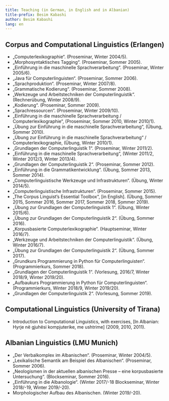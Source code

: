 ```yaml
---
title: Teaching (in German, in English and in Albanian) 
title-prefix: Besim Kabashi
author: Besim Kabashi
lang: en
---
```


## Corpus and Computational Linguistics (Erlangen) ##

- „Computerlexikographie“. (Proseminar, Winter 2004/5). 
- „Morphosyntaktisches Tagging“. (Proseminar, Sommer 2005).
- „Einführung in die maschinelle Sprachverarbeitung“. (Proseminar, Winter 2005/6). 
- „Java für Computerlinguisten“. (Proseminar, Sommer 2006). 
- „Sprachproduktion“. (Proseminar, Winter 2007/8). 
- „Grammatische Kodierung“. (Proseminar, Sommer 2008). 
- „Werkzeuge und Arbeitstechniken der Computerlinguistik“. (Rechnerübung, Winter 2008/9). 
- „Kodierung“. (Proseminar, Sommer 2009). 
- „Sprachressourcen“. (Proseminar, Winter 2009/10). 
- „Einführung in die maschinelle Sprachverarbeitung / Computerlexikographie“, (Proseminar, Sommer 2010, Winter 2010/1).
- „Übung zur Einführung in die maschinelle Sprachverarbeitung“, (Übung, Sommer 2010).
- „Übung zur Einführung in die maschinelle Sprachverarbeitung“ / Computerlexikographie,  (Übung, Winter 2010/1).
- „Grundlagen der Computerlinguistik 1“. (Proseminar, Winter 2011/2). 
- „Einführung in die maschinelle Sprachverarbeitung“, (Winter 2011/2, Winter 2012/3, Winter 2013/4).
- „Grundlagen der Computerlinguistik 2“. (Proseminar, Sommer 2012).
- „Einführung in die Grammatikentwicklung“. (Übung, Sommer 2013, Sommer 2014). 
- „Computerlinguistische Werkzeuge und Infrastrukturen“. (Übung, Winter 2014/5). 
- „Computerlinguistische Infrastrukturen“. (Proseminar, Sommer 2015). 
- „The Corpus Linguist’s Essential Toolbox“, [in English]. (Übung, Sommer 2015, Sommer 2016, Sommer 2017, Sommer 2018, Sommer 2019).
- „Übung zur Grundlagen der Computerlinguistik 1“. (Übung, Winter 2015/6).
- „Übung zur Grundlagen der Computerlinguistik 2“. (Übung, Sommer 2016). 
- „Korpusbasierte Computerlexikographie“. (Hauptseminar, Winter 2016/7). 
- „Werkzeuge und Arbeitstechniken der Computerlinguistik“. (Übung, Winter 2016/7). 
- „Übung zur Grundlagen der Computerlinguistik 2“. (Übung, Sommer 2017). 
- „Grundkurs Programmierung in Python für Computerlinguisten“. (Programmierkurs, Sommer 2018).
- „Grundlagen der Computerlinguistik 1“. (Vorlesung, 2016/7, Winter 2018/9, Winter 2019/20). 
- „Aufbaukurs Programmierung in Python für Computerlinguisten“. (Programmierkurs, Winter 2018/9, Winter 2019/20).
- „Grundlagen der Computerlinguistik 2“. (Vorlesung, Sommer 2019). 


## Computational Linguistics (University of Tirana) ##

- Introduction to Computational Linguistics, with exercises, [In Albanian: Hyrje në gjuhësi kompjuterike, me ushtrime] (2009, 2010, 2011).


## Albanian Linguistics (LMU Munich) ##

- „Der Verbalkomplex im Albanischen“. (Proseminar, Winter 2004/5). 
- „Lexikalische Semantik am Beispiel des Albanischen“. (Proseminar, Sommer 2006). 
- „Neologismen in der aktuellen albanischen Presse – eine korpusbasierte Untersuchung“. (Blockseminar, Sommer 2016). 
- „Einführung in die Albanologie“. (Winter 2017/-18 Blockseminar, Winter 2018/-19, Winter 2019/-20).
- Morphologischer Aufbau des Albanischen. (Winter 2019/-20). 


<!-- ## Supervised theses ## -->

<!-- ### Master's theses ### -->

<!--   X Y (2019) -->
    
<!--   Supervisor: -->

<!-- ### Bachelor's theses ### -->

<!--   * X Y (2019)  -->

